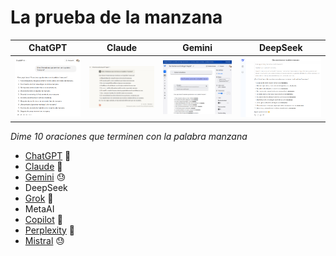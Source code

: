 # La prueba de la manzana

|ChatGPT|Claude|Gemini|DeepSeek
|:-:|:-:|:-:|:-:|
|![](/documentos/imagenes/manzanas-ChatGPT.png)|![](/documentos/imagenes/manzanas-Claude.png)|![](/documentos/imagenes/manzanas-Gemini.png)|![](/documentos/imagenes/manzanas-DeepSeek.png)|

*Dime 10 oraciones que terminen con la palabra manzana*

- [ChatGPT](https://chatgpt.com/share/6896011d-78f0-8002-b066-8fd4682adecd) 🙂
- [Claude](https://claude.ai/share/ed20f2fa-24a9-4809-a12a-e364da7935b2) 🙂
- [Gemini](https://g.co/gemini/share/799da07f43c7) 😓
- DeepSeek
- [Grok](https://grok.com/share/c2hhcmQtMw%3D%3D_e6961cdb-6042-4ef6-a3fa-e2c8abcf1d18) 🙂
- MetaAI
- [Copilot](https://copilot.microsoft.com/shares/ghiC2bVBBCc6KaYNDikWH) 🙂
- [Perplexity](https://www.perplexity.ai/search/dime-10-oraciones-que-terminen-iT.d17c6TnygVTEG2RJT5Q) 🙂
- [Mistral](https://chat.mistral.ai/chat/0b066ba1-80f0-4ff7-94bb-bff9286946ab) 😓